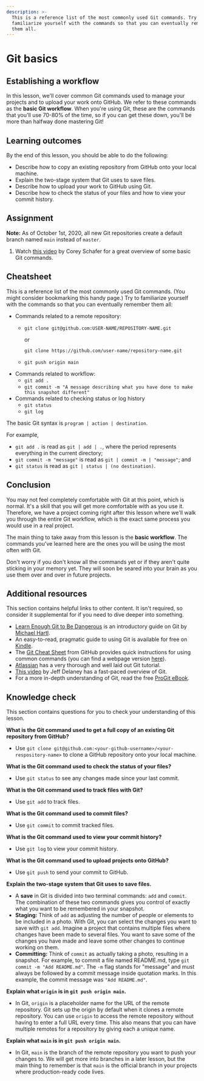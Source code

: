 ```yaml
---
description: >-
  This is a reference list of the most commonly used Git commands. Try to
  familiarize yourself with the commands so that you can eventually remember
  them all.
---
```


# Git basics

## Establishing a workflow

In this lesson, we'll cover common Git commands used to manage your projects and to upload your work onto GitHub. We refer to these commands as the **basic Git workflow**. When you're using Git, these are the commands that you'll use 70-80% of the time, so if you can get these down, you'll be more than halfway done mastering Git!

## Learning outcomes

By the end of this lesson, you should be able to do the following:

* Describe how to copy an existing repository from GitHub onto your local machine.
* Explain the two-stage system that Git uses to save files.
* Describe how to upload your work to GitHub using Git.
* Describe how to check the status of your files and how to view your commit history.

## Assignment

**Note:** As of October 1st, 2020, all new Git repositories create a default branch named `main` instead of `master`.

1. Watch [this video](https://www.youtube.com/watch?v=HVsySz-h9r4) by Corey Schafer for a great overview of some basic Git commands.

## Cheatsheet

This is a reference list of the most commonly used Git commands. \(You might consider bookmarking this handy page.\) Try to familiarize yourself with the commands so that you can eventually remember them all:

* Commands related to a remote repository:
  * `git clone git@github.com:USER-NAME/REPOSITORY-NAME.git`

    or

    `git clone https://github.com/user-name/repository-name.git`

  * `git push origin main`
* Commands related to workflow:
  * `git add .`
  * `git commit -m "A message describing what you have done to make this snapshot different"`
* Commands related to checking status or log history
  * `git status`
  * `git log`

The basic Git syntax is `program | action | destination`.

For example,

* `git add .` is read as `git | add | .`, where the period represents everything in the current directory;
* `git commit -m "message"` is read as `git | commit -m | "message"`; and
* `git status` is read as `git | status | (no destination)`.

## Conclusion

You may not feel completely comfortable with Git at this point, which is normal. It's a skill that you will get more comfortable with as you use it. Therefore, we have a project coming right after this lesson where we'll walk you through the entire Git workflow, which is the exact same process you would use in a real project.

The main thing to take away from this lesson is the **basic workflow**. The commands you've learned here are the ones you will be using the most often with Git.

Don't worry if you don't know all the commands yet or if they aren't quite sticking in your memory yet. They will soon be seared into your brain as you use them over and over in future projects.

## Additional resources

This section contains helpful links to other content. It isn't required, so consider it supplemental for if you need to dive deeper into something.

* [Learn Enough Git to Be Dangerous](https://www.learnenough.com/git-tutorial) is an introductory guide on Git by [Michael Hartl](http://www.michaelhartl.com/).
* An easy-to-read, pragmatic guide to using Git is available for free on [Kindle](https://www.amazon.com/Rys-Git-Tutorial-Ryan-Hodson-ebook/dp/B00QFIA5OC).
* The [Git Cheat Sheet](https://education.github.com/git-cheat-sheet-education.pdf) from GitHub provides quick instructions for using common commands \(you can find a webpage version [here](https://github.github.com/training-kit/downloads/github-git-cheat-sheet/)\).
* [Atlassian](https://www.atlassian.com/git/tutorials/what-is-version-control) has a very thorough and well laid out Git tutorial.
* [This video](https://youtu.be/HkdAHXoRtos) by Jeff Delaney has a fast-paced overview of Git.
* For a more in-depth understanding of Git, read the free [ProGit eBook](https://git-scm.com/book/en/v2).

## Knowledge check

This section contains questions for you to check your understanding of this lesson.

**What is the Git command used to get a full copy of an existing Git repository from GitHub?**

* Use `git clone git@github.com:<your-github-username>/<your-respository-name>` to clone a GitHub repository onto your local machine.

**What is the Git command used to check the status of your files?**

* Use `git status` to see any changes made since your last commit.

**What is the Git command used to track files with Git?**

* Use `git add` to track files.

**What is the Git command used to commit files?**

* Use `git commit` to commit tracked files.

**What is the Git command used to view your commit history?**

* Use `git log` to view your commit history.

**What is the Git command used to upload projects onto GitHub?**

* Use `git push` to send your commit to GitHub.

**Explain the two-stage system that Git uses to save files.**

* A **save** in Git is divided into two terminal commands: `add` and `commit`. The combination of these two commands gives you control of exactly what you want to be remembered in your snapshot.
* **Staging:** Think of `add` as adjusting the number of people or elements to be included in a photo. With Git, you can select the changes you want to save with `git add`. Imagine a project that contains multiple files where changes have been made to several files. You want to save some of the changes you have made and leave some other changes to continue working on them.
* **Committing:** Think of `commit` as actually taking a photo, resulting in a snapshot. For example, to commit a file named README.md, type `git commit -m "Add README.md"`. The `-m` flag stands for "message" and must always be followed by a commit message inside quotation marks. In this example, the commit message was `"Add README.md"`.

**Explain what `origin` is in `git push origin main`.**

* In Git, `origin` is a placeholder name for the URL of the remote repository. Git sets up the origin by default when it clones a remote repository. You can use `origin` to access the remote repository without having to enter a full URL every time. This also means that you can have multiple remotes for a repository by giving each a unique name.

**Explain what `main` is in `git push origin main`.**

* In Git, `main` is the branch of the remote repository you want to push your changes to. We will get more into branches in a later lesson, but the main thing to remember is that `main` is the official branch in your projects where production-ready code lives.


